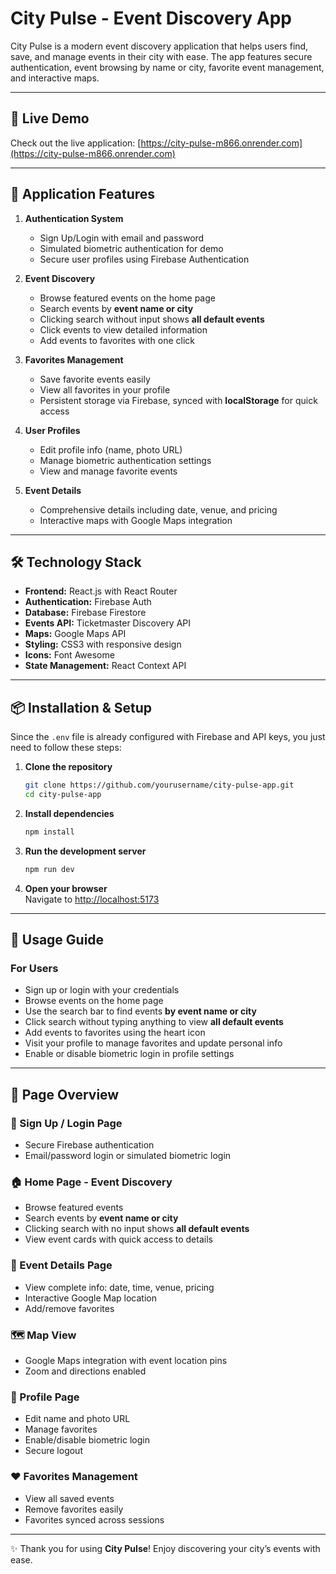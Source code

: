 # City Pulse - Event Discovery App

City Pulse is a modern event discovery application that helps users find, save, and manage events in their city with ease. The app features secure authentication, event browsing by name or city, favorite event management, and interactive maps.

---

## 🚀 Live Demo

Check out the live application: [https://city-pulse-m866.onrender.com](https://city-pulse-m866.onrender.com)

---

## 📱 Application Features

1. **Authentication System**  
   - Sign Up/Login with email and password  
   - Simulated biometric authentication for demo  
   - Secure user profiles using Firebase Authentication  

2. **Event Discovery**  
   - Browse featured events on the home page  
   - Search events by **event name or city**  
   - Clicking search without input shows **all default events**  
   - Click events to view detailed information  
   - Add events to favorites with one click  

3. **Favorites Management**  
   - Save favorite events easily  
   - View all favorites in your profile  
    - Persistent storage via Firebase, synced with **localStorage** for quick access  

4. **User Profiles**  
   - Edit profile info (name, photo URL)  
   - Manage biometric authentication settings  
   - View and manage favorite events  

5. **Event Details**  
   - Comprehensive details including date, venue, and pricing  
   - Interactive maps with Google Maps integration  

---

## 🛠️ Technology Stack

- **Frontend:** React.js with React Router  
- **Authentication:** Firebase Auth  
- **Database:** Firebase Firestore  
- **Events API:** Ticketmaster Discovery API  
- **Maps:** Google Maps API  
- **Styling:** CSS3 with responsive design  
- **Icons:** Font Awesome  
- **State Management:** React Context API  

---

## 📦 Installation & Setup

Since the `.env` file is already configured with Firebase and API keys, you just need to follow these steps:

1. **Clone the repository**  
   ```bash
   git clone https://github.com/yourusername/city-pulse-app.git
   cd city-pulse-app
   ```

2. **Install dependencies**  
   ```bash
   npm install
   ```

3. **Run the development server**  
   ```bash
   npm run dev
   ```

4. **Open your browser**  
   Navigate to [http://localhost:5173](http://localhost:5173)

---

## 🎯 Usage Guide

### For Users
- Sign up or login with your credentials  
- Browse events on the home page  
- Use the search bar to find events **by event name or city**  
- Click search without typing anything to view **all default events**  
- Add events to favorites using the heart icon  
- Visit your profile to manage favorites and update personal info  
- Enable or disable biometric login in profile settings  

---

## 📖 Page Overview

### 🔐 Sign Up / Login Page
- Secure Firebase authentication  
- Email/password login or simulated biometric login  

### 🏠 Home Page - Event Discovery
- Browse featured events  
- Search events by **event name or city**  
- Clicking search with no input shows **all default events**  
- View event cards with quick access to details  

### 📅 Event Details Page
- View complete info: date, time, venue, pricing  
- Interactive Google Map location  
- Add/remove favorites  

### 🗺️ Map View
- Google Maps integration with event location pins  
- Zoom and directions enabled  

### 👤 Profile Page
- Edit name and photo URL  
- Manage favorites  
- Enable/disable biometric login  
- Secure logout  

### ❤️ Favorites Management
- View all saved events  
- Remove favorites easily  
- Favorites synced across sessions  

---

✨ Thank you for using **City Pulse**! Enjoy discovering your city’s events with ease.
